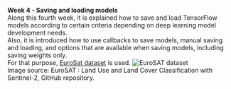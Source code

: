 **Week 4 -  Saving and loading models**
</br>
Along this fourth week, it is explained how to save and load TensorFlow models according to certain criteria depending on deep learning model development needs. 
</br>
Also, it is introduced how to use callbacks to save models, manual saving and loading, and options that are available when saving models, including saving weights only. 
</br>
For that purpose, [EuroSat dataset](https://github.com/phelber/eurosat) is used.
![EuroSAT dataset](https://github.com/phelber/EuroSAT/raw/master/eurosat_overview_small.jpg?raw=true)
</br>
Image source: EuroSAT : Land Use and Land Cover Classification with Sentinel-2, GitHub repository.
